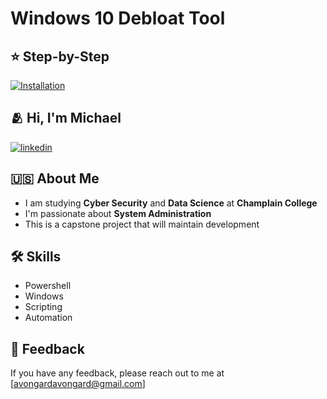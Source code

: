 # **Windows 10 Debloat Tool**

## ⭐ Step-by-Step

[![Installation](https://github.com/avongard/Windows-10-Debloat-Tool/assets/95338964/7787b54e-61e1-47ef-b642-88f85bcd5c92)]([https://github.com/avongard/Windows-10-Debloat-Tool/wiki/How%E2%80%90to-Install-&-Run-Scripts)


## 🫂 Hi, I'm Michael

[![linkedin](https://img.shields.io/badge/linkedin-0A66C2?style=for-the-badge&logo=linkedin&logoColor=white)]([https://www.linkedin.com/in/michael-portegello/)



## 🇺🇸 About Me
+ I am studying **Cyber Security** and **Data Science** at **Champlain College**
+ I'm passionate about **System Administration**
+ This is a capstone project that will maintain development



## 🛠 Skills
+ Powershell
+ Windows
+ Scripting
+ Automation


## 💬 Feedback

If you have any feedback, please reach out to me at [avongardavongard@gmail.com]
